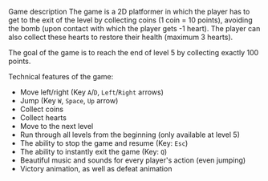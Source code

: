 Game description
The game is a 2D platformer in which the player has to get to the exit of the level
by collecting coins (1 coin = 10 points), avoiding the bomb (upon contact with which the player gets -1 heart).
The player can also collect these hearts to restore their health (maximum 3 hearts).

The goal of the game
is to reach the end of level 5 by collecting exactly 100 points.

Technical features of the game:
- Move left/right (Key `A`/`D`, `Left`/`Right` arrows)
- Jump (Key `W`, `Space`, `Up` arrow)
- Collect coins
- Collect hearts
- Move to the next level
- Run through all levels from the beginning (only available at level 5)
- The ability to stop the game and resume (Key: `Esc`)
- The ability to instantly exit the game (Key: `Q`)
- Beautiful music and sounds for every player's action (even jumping)
- Victory animation, as well as defeat animation
